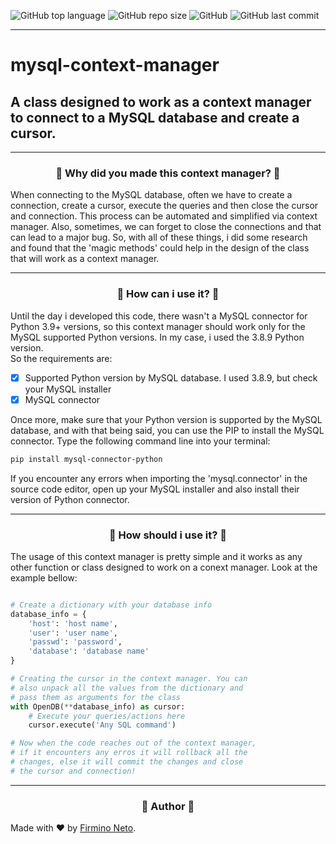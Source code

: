 ![GitHub top language](https://img.shields.io/github/languages/top/firminoneto11/mysql-context-manager?style=for-the-badge)
![GitHub repo size](https://img.shields.io/github/repo-size/firminoneto11/mysql-context-manager?style=for-the-badge)
![GitHub](https://img.shields.io/github/license/firminoneto11/mysql-context-manager?style=for-the-badge)
![GitHub last commit](https://img.shields.io/github/last-commit/firminoneto11/mysql-context-manager?style=for-the-badge)
<hr/>
<h1>mysql-context-manager</h1>
<h2>A class designed to work as a context manager to connect to a MySQL database and create a cursor.</h2>
<hr/>
<!--Intro-->
<div align='center'>
<h3>👻 Why did you made this context manager? 👻</h3>
</div>
<p>When connecting to the MySQL database, often we have to create a connection, create a cursor, execute the queries and then close the cursor and connection. This process can be automated and simplified via context manager. Also, sometimes, we can forget to close the connections and that can lead to a major bug. So, with all of these things, i did some research and found that the 'magic methods' could help in the design of the class that will work as a context manager.</p>
<hr/>
<!--Requirements-->
<div align='center'>
<h3>🤔 How can i use it? 🤔</h3>
</div>
<p>Until the day i developed this code, there wasn't a MySQL connector for Python 3.9+ versions, so this context manager should work only for the MySQL supported Python versions. In my case, i used the 3.8.9 Python version.<br/>
So the requirements are:

- [x] Supported Python version by MySQL database. I used 3.8.9, but check your MySQL installer
- [x] MySQL connector

Once more, make sure that your Python version is supported by the MySQL database, and with that being said, you can use the PIP to install the MySQL connector. Type the following command line into your terminal:

```powershell
pip install mysql-connector-python
```

If you encounter any errors when importing the 'mysql.connector' in the source code editor, open up your MySQL installer and also install their version of Python connector.
</p>
<hr/>
<!--Usage-->
<div align='center'>
<h3>🤔 How should i use it? 🤔</h3>
</div>
<p>The usage of this context manager is pretty simple and it works as any other function or class designed to work on a conext manager. Look at the example bellow:<br/>

```python

# Create a dictionary with your database info
database_info = {
    'host': 'host name',
    'user': 'user name',
    'passwd': 'password',
    'database': 'database name'
}

# Creating the cursor in the context manager. You can
# also unpack all the values from the dictionary and
# pass them as arguments for the class
with OpenDB(**database_info) as cursor:
    # Execute your queries/actions here
    cursor.execute('Any SQL command')

# Now when the code reaches out of the context manager, 
# if it encounters any erros it will rollback all the 
# changes, else it will commit the changes and close 
# the cursor and connection!
```
</p>
<hr/>
<!--Author-->
<div align='center'>
<h3>👾 Author 👾</h3>
</div>
<p>Made with ❤ by <a href='https://github.com/firminoneto11'>Firmino Neto</a>.</p>
